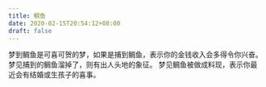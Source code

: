 ```yaml
---
title: 鲷鱼
date: 2020-02-15T20:54:12+08:00
draft: false
---
```


梦到鲷鱼是可喜可贺的梦，如果是捕到鲷鱼，表示你的金钱收入会多得令你兴奋。
梦见捕到的鲷鱼溜掉了，则有出人头地的象征。
梦见鲷鱼被做成料现，表示你最近会有结婚或生孩子的喜事。
